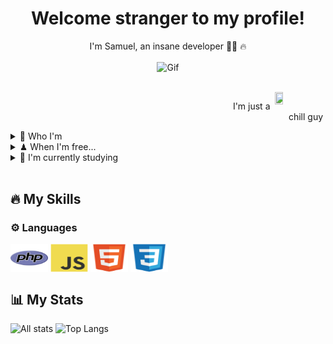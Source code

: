 
<!-- Profile's Header -->

<h1 align="center">Welcome stranger to my profile!</h1>
<p align="center">I'm Samuel, an insane developer 👨‍💻 🔥 </p>

<!-- Gif -->
<p align="center">
  <img width="40%" height="40%" align="center" src="https://media.tenor.com/5ry-200hErMAAAAM/hacker-hacker-man.gif" alt="Gif"/>
</p>

<br/>

<img width="16%" height="16%" align="right" src="https://media.tenor.com/cu32Coz8TRgAAAAj/chill-guy-pixel-art.gif" />
<p align="right">I'm just a &nbsp;<br> chill guy&nbsp;</p>

<details>
  <summary>🤵 Who I'm</summary>
  <p>┃ I'm 17 years old, currently living in Brasil and my name is Samuel (of course). At the moment I'm studying in Etec de Santa Isabel.</p>
</details>
<details>
  <summary>♟ When I'm free... </summary>
  <p>┃ I like to reading books and learning about topics that interest to me, like math. I like also developing some crazy programs and enjoy a good landscape while I'm riding bicycle or walking</p>
</details>

<details>
  <summary>🌱 I'm currently studying</summary>
  <p>┃ JavaScript, PHP and SQL with MySQL</p>
</details>

<br/>

## :fire: My Skills
<h3>⚙️ Languages</h3>
<section style="flex-basis: 48%">
  
  <img align="center" alt="php" height="45" width="60" src="https://raw.githubusercontent.com/devicons/devicon/refs/heads/master/icons/php/php-original.svg"/>
  
  <img align="center" alt="javascript" height="45" width="60" src="https://raw.githubusercontent.com/devicons/devicon/refs/heads/master/icons/javascript/javascript-original.svg"/>
  
  <img align="center" alt="html5" height="45" width="60" src="https://raw.githubusercontent.com/devicons/devicon/refs/heads/master/icons/html5/html5-original.svg"/>

  <img align="center" alt="css3" height="45" width="60" src="https://raw.githubusercontent.com/devicons/devicon/refs/heads/master/icons/css3/css3-original.svg"/>
  
</section>

<!--h3>🔧 Tools</h3>
<section style="flex-basis: 48%">
  
  sublime?
  
</section-->

## :bar_chart: My Stats
![All stats](https://github-readme-stats.vercel.app/api?username=Samuelsn28&show_icons=true&theme=github_dark)
![Top Langs](https://github-readme-stats.vercel.app/api/top-langs/?username=Samuelsn28&layout=compact&theme=github_dark&language_count=6)



